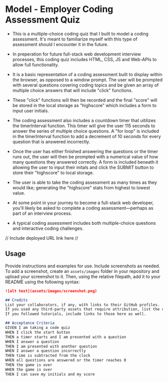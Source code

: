 # Model - Employer Coding Assessment Quiz
- This is a multiple-choice coding quiz that I built to model a coding assessment. It's meant to familiarize myself with this type of assessment should I encounter it in the future. 

- In preperation for future full-stack web development interview processes, this coding quiz includes HTML, CSS, JS and Web-APIs to allow full functionality. 

- It is a basic representation of a coding assessment built to display within the browser, as opposed to a window prompt. The user will be prompted with several questions covering coding topics and be given an array of multiple choice answers that will include "click" functions. 

- These "click" functions will then be recorded and the final "score" will be stored in the local storage as "highscore" which includes a form to input user initials. 

- The coding assessment also includes a countdown timer that uitilizes the timerInterval function. This timer will give the user 115 seconds to answer the series of multiple choice questions. A "for loop" is included in the timerInterval function to add a decrement of 10 seconds for every question that is answered incorrectly. 

- Once the user has either finished answering the questions or the timer runs out, the user will then be prompted with a numerical value of how many questions they answered correctly. A form is included beneath it allowing the user to input their initals and click the SUBMIT button to store their "highscore" to local storage. 

- The user is able to take the coding assessment as many times as they would like; generating the "highscore" stats from highest to lowest value. 

- At some point in your journey to become a full-stack web developer, you’ll likely be asked to complete a coding assessment&mdash;perhaps as part of an interview process.

- A typical coding assessment includes both multiple-choice questions and interactive coding challenges. 

// Include deployed URL link here //

## Usage
Provide instructions and examples for use. Include screenshots as needed.
To add a screenshot, create an `assets/images` folder in your repository and upload your screenshot to it. Then, using the relative filepath, add it to your README using the following syntax:
```md
![alt text](assets/images/screenshot.png)

## Credits
List your collaborators, if any, with links to their GitHub profiles.
If you used any third-party assets that require attribution, list the creators with links to their primary web presence in this section.
If you followed tutorials, include links to those here as well.

## Acceptance Criteria
GIVEN I am taking a code quiz
WHEN I click the start button
THEN a timer starts and I am presented with a question
WHEN I answer a question
THEN I am presented with another question
WHEN I answer a question incorrectly
THEN time is subtracted from the clock
WHEN all questions are answered or the timer reaches 0
THEN the game is over
WHEN the game is over
THEN I can save my initials and my score
```